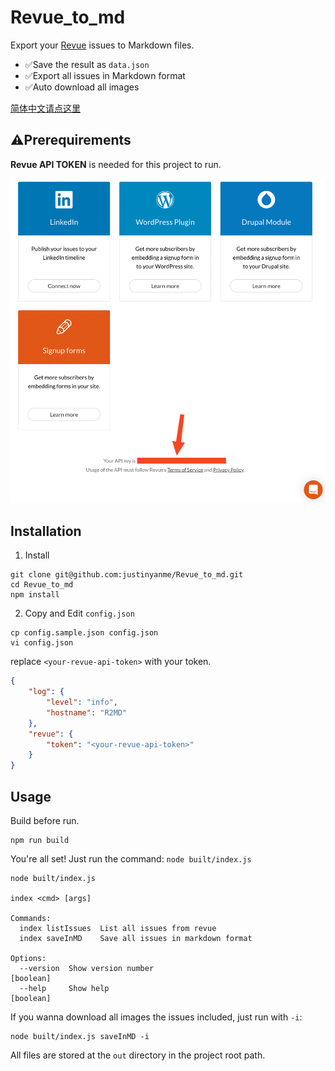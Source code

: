 # Revue_to_md
Export your [Revue](https://www.getrevue.co/) issues to Markdown files.

- ✅Save the result as `data.json`
- ✅Export all issues in Markdown format
- ✅Auto download all images

[简体中文请点这里](README_cn.md)

## ⚠️Prerequirements

**Revue API TOKEN** is needed for this project to run.

<!-- You can find your API token at the bottom of: [getrevue.co/app/integrations](https://www.getrevue.co/app/integrations). -->

![](revue_token.png)

## Installation

1. Install 

```
git clone git@github.com:justinyanme/Revue_to_md.git
cd Revue_to_md
npm install
```

2. Copy and Edit `config.json`

```
cp config.sample.json config.json
vi config.json
```

replace `<your-revue-api-token>` with your token.

```json
{
    "log": {
        "level": "info",
        "hostname": "R2MD"
    },
    "revue": {
        "token": "<your-revue-api-token>"
    }
}
```

## Usage

Build before run.

```
npm run build
```

You're all set! Just run the command: `node built/index.js`

```
node built/index.js

index <cmd> [args]

Commands:
  index listIssues  List all issues from revue
  index saveInMD    Save all issues in markdown format

Options:
  --version  Show version number                                       [boolean]
  --help     Show help                                                 [boolean]
```

If you wanna download all images the issues included, just run with `-i`:

```
node built/index.js saveInMD -i
```

All files are stored at the `out` directory in the project root path.